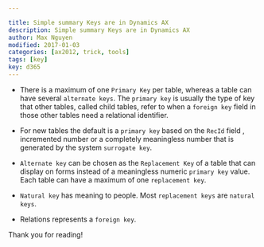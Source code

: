```yaml
---

title: Simple summary Keys are in Dynamics AX
description: Simple summary Keys are in Dynamics AX
author: Max Nguyen
modified: 2017-01-03
categories: [ax2012, trick, tools]
tags: [key]
key: d365
---
```


* There is a maximum of one `Primary Key` per table, whereas a table can have several `alternate keys`. The `primary key` is usually the type of key that other tables, called child tables, refer to when a `foreign key` field in those other tables need a relational identifier.

* For new tables the default is a `primary key` based on the `RecId` field , incremented number or a completely meaningless number that is generated by the system `surrogate key`.

* `Alternate key` can be chosen as the `Replacement Key` of a table that can display on forms instead of a meaningless numeric `primary key` value. Each table can have a maximum of one `replacement key`.

* `Natural key` has meaning to people. Most `replacement keys` are `natural keys`.

* Relations represents a `foreign key`.

Thank you for reading!
